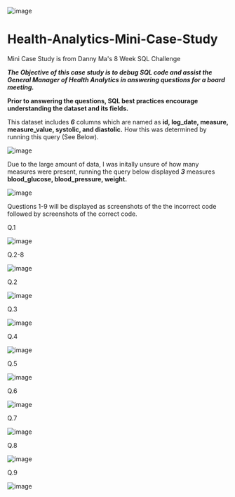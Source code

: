  ![image](https://user-images.githubusercontent.com/74512335/120242435-d903f280-c232-11eb-81f3-7fe8ef892153.png)

# Health-Analytics-Mini-Case-Study
Mini Case Study is from Danny Ma's 8 Week SQL Challenge

***The Objective of this case study is to debug SQL code and assist the General Manager of Health Analytics in answering questions for a board meeting.***

****Prior to answering the questions, SQL best practices encourage understanding the dataset and its fields.****

This dataset includes ***6*** columns which are named as **id, log_date, measure, measure_value, systolic, and diastolic.** 
How this was determined by running this query (See Below).

![image](https://user-images.githubusercontent.com/74512335/120244619-b5dc4180-c238-11eb-91fa-ddb4a6e52b78.png)

Due to the large amount of data, I was initally unsure of how many measures were present, running the query below displayed ***3*** measures **blood_glucose, blood_pressure, weight.**

![image](https://user-images.githubusercontent.com/74512335/120244560-86c5d000-c238-11eb-80d0-cae87d81026c.png)

Questions 1-9 will be displayed as screenshots of the the incorrect code followed by screenshots of the correct code.
 
 Q.1 

![image](https://user-images.githubusercontent.com/74512335/120242106-1a47d280-c232-11eb-9045-c4d39a2582bb.png)

Q.2-8 

![image](https://user-images.githubusercontent.com/74512335/120242853-ef5e7e00-c233-11eb-94f6-c594cd501850.png)

Q.2

![image](https://user-images.githubusercontent.com/74512335/120244806-34d17a00-c239-11eb-9d87-80977402dee2.png)

Q.3 

![image](https://user-images.githubusercontent.com/74512335/120243644-2b92de00-c236-11eb-9658-3ffeb56337c7.png)

Q.4

![image](https://user-images.githubusercontent.com/74512335/120243732-639a2100-c236-11eb-9262-5a10971d3dcd.png)

Q.5

![image](https://user-images.githubusercontent.com/74512335/120243753-6e54b600-c236-11eb-802b-776e6248295c.png)

Q.6

![image](https://user-images.githubusercontent.com/74512335/120243770-77de1e00-c236-11eb-9ae6-2f3a2acfca52.png)

Q.7

![image](https://user-images.githubusercontent.com/74512335/120243784-81678600-c236-11eb-85ba-5b352451d57e.png)

Q.8

![image](https://user-images.githubusercontent.com/74512335/120243801-8a585780-c236-11eb-8e18-5ab8ec53dd55.png)

Q.9

![image](https://user-images.githubusercontent.com/74512335/120243821-93492900-c236-11eb-9911-3c8bdfbd4ab3.png)
